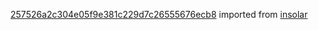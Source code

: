[257526a2c304e05f9e381c229d7c26555676ecb8](https://github.com/insolar/insolar/commit/257526a2c304e05f9e381c229d7c26555676ecb8) imported from [insolar](https://github.com/insolar/insolar)
